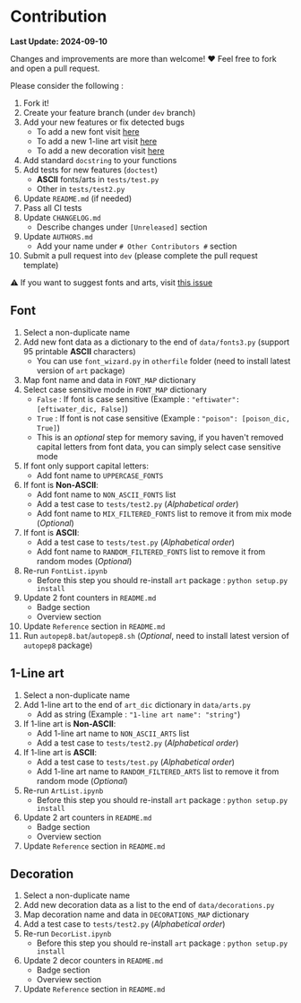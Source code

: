 # Contribution	

**Last Update: 2024-09-10**		

Changes and improvements are more than welcome! ❤️ Feel free to fork and open a pull request.

Please consider the following :

1. Fork it!
2. Create your feature branch (under `dev` branch)
3. Add your new features or fix detected bugs
	- To add a new font visit [here](#font)
	- To add a new 1-line art visit [here](#1-line-art)
	- To add a new decoration visit [here](#decoration)
4. Add standard `docstring` to your functions
5. Add tests for new features (`doctest`)
	- **ASCII** fonts/arts in `tests/test.py`
	- Other in `tests/test2.py`
6. Update `README.md` (if needed)
7. Pass all CI tests
8. Update `CHANGELOG.md`
	- Describe changes under `[Unreleased]` section
9. Update `AUTHORS.md`
	- Add your name under `# Other Contributors #` section
10. Submit a pull request into `dev` (please complete the pull request template)

⚠️ If you want to suggest fonts and arts, visit [this issue](https://github.com/sepandhaghighi/art/issues/59)

## Font

1. Select a non-duplicate name
2. Add new font data as a dictionary to the end of `data/fonts3.py` (support 95 printable **ASCII** characters)
	- You can use `font_wizard.py` in `otherfile` folder (need to install latest version of `art` package)
3. Map font name and data in `FONT_MAP` dictionary
4. Select case sensitive mode in `FONT_MAP` dictionary
	- `False` : If font is case sensitive (Example : ```"eftiwater": [eftiwater_dic, False]```)
	- `True` : If font is not case sensitive (Example : ```"poison": [poison_dic, True]```)
	- This is an *optional* step for memory saving, if you haven't removed capital letters from font data, you can simply select case sensitive mode
5. If font only support capital letters:
	- Add font name to `UPPERCASE_FONTS`
6. If font is **Non-ASCII**:
	- Add font name to `NON_ASCII_FONTS` list
	- Add a test case to `tests/test2.py` (*Alphabetical order*)
	- Add font name to `MIX_FILTERED_FONTS` list to remove it from mix mode (*Optional*)
7. If font is **ASCII**:
	- Add a test case to `tests/test.py` (*Alphabetical order*)  
	- Add font name to `RANDOM_FILTERED_FONTS` list to remove it from random modes (*Optional*)
8. Re-run `FontList.ipynb`
	- Before this step you should re-install `art` package : ```python setup.py install```
9. Update 2 font counters in `README.md`
	- Badge section
	- Overview section
10. Update `Reference` section in `README.md`
11. Run `autopep8.bat`/`autopep8.sh` (*Optional*, need to install latest version of `autopep8` package)


## 1-Line art

1. Select a non-duplicate name
2. Add 1-line art to the end of ‍`art_dic` dictionary in `data/arts.py`
	- Add as string (Example : ```"1-line art name": "string"```)
3. If 1-line art is **Non-ASCII**:
	- Add 1-line art name to `NON_ASCII_ARTS` list
	- Add a test case to `tests/test2.py` (*Alphabetical order*)
4. If 1-line art is **ASCII**:
	- Add a test case to `tests/test.py` (*Alphabetical order*)
	- Add 1-line art name to `RANDOM_FILTERED_ARTS` list to remove it from random mode (*Optional*)
5. Re-run `ArtList.ipynb`
	- Before this step you should re-install `art` package : ```python setup.py install```
6. Update 2 art counters in `README.md`
	- Badge section
	- Overview section
7. Update `Reference` section in `README.md`

## Decoration

1. Select a non-duplicate name
2. Add new decoration data as a list to the end of `data/decorations.py`
3. Map decoration name and data in `DECORATIONS_MAP` dictionary
4. Add a test case to `tests/test2.py` (*Alphabetical order*)
5. Re-run `DecorList.ipynb`
	- Before this step you should re-install `art` package : ```python setup.py install```
6. Update 2 decor counters in `README.md`
	- Badge section
	- Overview section
7. Update `Reference` section in `README.md`
